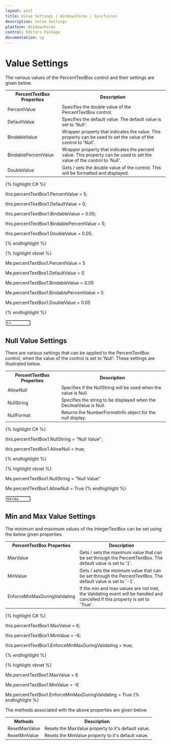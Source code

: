 ```yaml
---
layout: post
title: Value Settings | WindowsForms | Syncfusion
description: Value Settings
platform: WindowsForms
control: Editors Package
documentation: ug
---
```



# Value Settings

The various values of the PercentTextBox control and their settings are given below.



<table>
<tr>
<th>
PercentTextBox Properties</th><th>
Description</th></tr>
<tr>
<td>
PercentValue</td><td>
Specifies the double value of the PercentTextBox control.</td></tr>
<tr>
<td>
DefaultValue</td><td>
Specifies the default value. The default value is set to 'Null'.</td></tr>
<tr>
<td>
BindableValue</td><td>
Wrapper property that indicates the value. This property can be used to set the value of the control to 'Null'.</td></tr>
<tr>
<td>
BindablePercentValue</td><td>
Wrapper property that indicates the percent value. This property can be used to set the value of the control to 'Null'.</td></tr>
<tr>
<td>
DoubleValue</td><td>
Gets / sets the double value of the control. This will be formatted and displayed.</td></tr>
</table>



{% highlight C# %}





this.percentTextBox1.PercentValue = 5;

this.percentTextBox1.DefaultValue = 0;

this.percentTextBox1.BindableValue = 0.05;

this.percentTextBox1.BindablePercentValue = 5;

this.percentTextBox1.DoubleValue = 0.05;

{% endhighlight %}

{% highlight vbnet %}



Me.percentTextBox1.PercentValue = 5

Me.percentTextBox1.DefaultValue = 0

Me.percentTextBox1.BindableValue = 0.05

Me.percentTextBox1.BindablePercentValue = 5

Me.percentTextBox1.DoubleValue = 0.05

{% endhighlight %}

 ![](PercentTextBox-Images/Overview_img466.png) 



## Null Value Settings

There are various settings that can be applied to the PercentTextBox control, when the value of the control is set to 'Null'. These settings are illustrated below.



<table>
<tr>
<th>
PercentTextBox Properties</th><th>
Description</th></tr>
<tr>
<td>
AllowNull</td><td>
Specifies if the NullString will be used when the value is Null.</td></tr>
<tr>
<td>
NullString</td><td>
Specifies the string to be displayed when the DecimalValue is Null.</td></tr>
<tr>
<td>
NullFormat</td><td>
Returns the NumberFormatInfo object for the null display.</td></tr>
</table>



{% highlight C# %}




this.percentTextBox1.NullString = "Null Value";

this.percentTextBox1.AllowNull = true;

{% endhighlight %}


{% highlight vbnet %}




Me.percentTextBox1.NullString = "Null Value"

Me.percentTextBox1.AllowNull = True
{% endhighlight %}


 ![](PercentTextBox-Images/Overview_img467.png) 



## Min and Max Value Settings

The minimum and maximum values of the IntegerTextBox can be set using the below given properties.



<table>
<tr>
<th>
PercentTextBox Properties</th><th>
Description</th></tr>
<tr>
<td>
MaxValue</td><td>
Gets / sets the maximum value that can be set through the PercentTextBox. The default value is set to '1'.</td></tr>
<tr>
<td>
MinValue</td><td>
Gets / sets the minimum value that can be set through the PercentTextBox. The default value is set to '-1'.</td></tr>
<tr>
<td>
EnforceMinMaxDuringValidating</td><td>
If the min and max values are not met, the Validating event will be handled and cancelled if this property is set to 'True'.</td></tr>
</table>




{% highlight C# %}



this.percentTextBox1.MaxValue = 6;

this.percentTextBox1.MinValue = -6;

this.percentTextBox1.EnforceMinMaxDuringValidating = true;

{% endhighlight %}



{% highlight vbnet %}


Me.percentTextBox1.MaxValue = 6

Me.percentTextBox1.MinValue = -6

Me.percentTextBox1.EnforceMinMaxDuringValidating = True
{% endhighlight %}


The methods associated with the above properties are given below.



<table>
<tr>
<th>
Methods</th><th>
Description</th></tr>
<tr>
<td>
ResetMaxValue</td><td>
Resets the MaxValue property to it's default value.</td></tr>
<tr>
<td>
ResetMinValue</td><td>
Resets the MinValue property to it's default value.</td></tr>
</table>